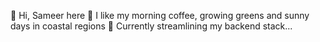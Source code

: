 👋 Hi, Sameer here
👀 I like my morning coffee, growing greens and sunny days in coastal regions
🌱 Currently streamlining my backend stack...

<!---
zigiprimo/zigiprimo is a ✨ special ✨ repository because its `README.md` (this file) appears on your GitHub profile.
You can click the Preview link to take a look at your changes.
--->

